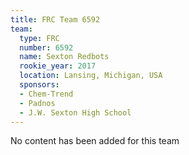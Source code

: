 ```yaml
---
title: FRC Team 6592
team:
  type: FRC
  number: 6592
  name: Sexton Redbots
  rookie_year: 2017
  location: Lansing, Michigan, USA
  sponsors:
  - Chem-Trend
  - Padnos
  - J.W. Sexton High School
---
```


No content has been added for this team